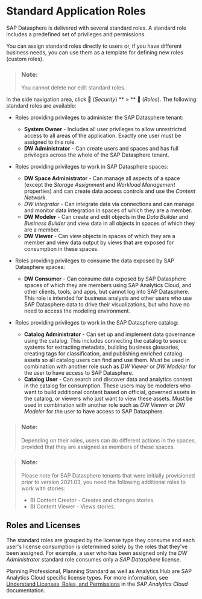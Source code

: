 <!-- loioa50a51d80d5746c9b805a2aacbb7e4ee -->

<link rel="stylesheet" type="text/css" href="../css/sap-icons.css"/>

# Standard Application Roles

SAP Datasphere is delivered with several standard roles. A standard role includes a predefined set of privileges and permissions.



You can assign standard roles directly to users or, if you have different business needs, you can use them as a template for defining new roles \(custom roles\).

> ### Note:  
> You cannot delete nor edit standard roles.

In the side navigation area, click <span class="FPA-icons"></span> \(*Security*\) ** \> ** <span class="FPA-icons"></span> \(*Roles*\). The following standard roles are available:

-   Roles providing privileges to administer the SAP Datasphere tenant:
    -   **System Owner** - Includes all user privileges to allow unrestricted access to all areas of the application. Exactly one user must be assigned to this role. 
    -   **DW Administrator** - Can create users and spaces and has full privileges across the whole of the SAP Datasphere tenant. 

-   Roles providing privileges to work in SAP Datasphere spaces:
    -   **DW Space Administrator** - Can manage all aspects of a space \(except the *Storage Assignment* and *Workload Management* properties\) and can create data access controls and use the *Content Network*.
    -   *DW Integrator* - Can integrate data via connections and can manage and monitor data integration in spaces of which they are a member.
    -   **DW Modeler** - Can create and edit objects in the *Data Builder* and *Business Builder* and view data in all objects in spaces of which they are a member.
    -   **DW Viewer** - Can view objects in spaces of which they are a member and view data output by views that are exposed for consumption in these spaces.

-   Roles providing privileges to consume the data exposed by SAP Datasphere spaces:
    -   **DW Consumer** - Can consume data exposed by SAP Datasphere spaces of which they are members using SAP Analytics Cloud, and other clients, tools, and apps, but cannot log into SAP Datasphere. This role is intended for business analysts and other users who use SAP Datasphere data to drive their visualizations, but who have no need to access the modeling environment.

-   Roles providing privileges to work in the SAP Datasphere catalog:
    -   **Catalog Administrator** - Can set up and implement data governance using the catalog. This includes connecting the catalog to source systems for extracting metadata, building business glossaries, creating tags for classification, and publishing enriched catalog assets so all catalog users can find and use them. Must be used in combination with another role such as *DW Viewer* or *DW Modeler* for the user to have access to SAP Datasphere.
    -   **Catalog User** - Can search and discover data and analytics content in the catalog for consumption. These users may be modelers who want to build additional content based on official, governed assets in the catalog, or viewers who just want to view these assets. Must be used in combination with another role such as *DW Viewer* or *DW Modeler* for the user to have access to SAP Datasphere.


> ### Note:  
> Depending on their roles, users can do different actions in the spaces, provided that they are assigned as members of these spaces.

> ### Note:  
> Please note for SAP Datasphere tenants that were initially provisioned prior to version 2021.03, you need the following additional roles to work with stories:
> 
> -   BI Content Creator - Creates and changes stories.
> -   BI Content Viewer - Views stories.



<a name="loioa50a51d80d5746c9b805a2aacbb7e4ee__section_wrs_gzw_wtb"/>

## Roles and Licenses

The standard roles are grouped by the license type they consume and each user's license consumption is determined solely by the roles that they've been assigned. For example, a user who has been assigned only the *DW Administrator* standard role consumes only a *SAP Datasphere* license.

Planning Professional, Planning Standard as well as Analytics Hub are SAP Analytics Cloud specific license types. For more information, see [Understand Licenses, Roles, and Permissions](https://help.sap.com/docs/SAP_ANALYTICS_CLOUD/00f68c2e08b941f081002fd3691d86a7/72ae65446c7943be80905c1d83a57a4a.html) in the *SAP Analytics Cloud* documentation.

